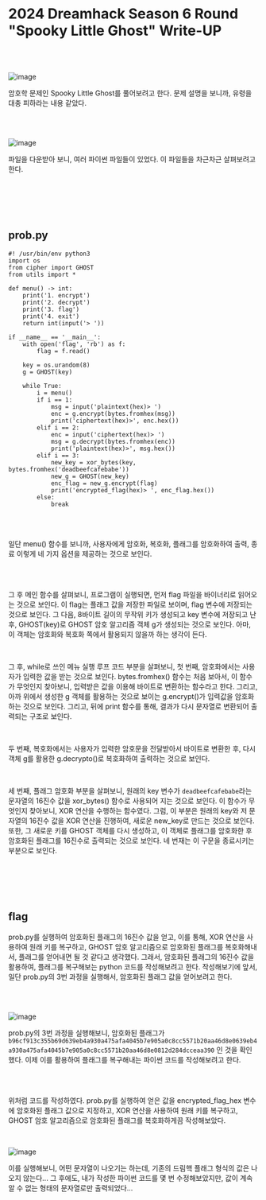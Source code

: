 <!DOCTYPE html>
<html>
<head>
    <link rel="stylesheet" type="text/css" href="style.css">
</head>
<body>
    <h1>2024 Dreamhack Season 6 Round "Spooky Little Ghost" Write-UP</h1>
</body>
<br>
<br>
</html>

![image](https://github.com/user-attachments/assets/88b133a0-db9f-42fb-82b3-9551d09ec4d8)

암호학 문제인 Spooky Little Ghost를 풀어보려고 한다. 문제 설명을 보니까, 유령을 대충 피하라는 내용 같았다.

<br>

 </br>
 
![image](https://github.com/user-attachments/assets/dac7f7bc-4662-4bd8-b079-429b18f1b5e8)

파일을 다운받아 보니, 여러 파이썬 파일들이 있었다. 이 파일들을 차근차근 살펴보려고 한다. 

<br>

 </br>

 <br>

 </br>

 ## prob.py
 
```
#! /usr/bin/env python3
import os
from cipher import GHOST
from utils import *

def menu() -> int:
    print('1. encrypt')
    print('2. decrypt')
    print('3. flag')
    print('4. exit')
    return int(input('> '))

if __name__ == '__main__':
    with open('flag', 'rb') as f:
        flag = f.read()

    key = os.urandom(8)
    g = GHOST(key)

    while True:
        i = menu()
        if i == 1:
            msg = input('plaintext(hex)> ')
            enc = g.encrypt(bytes.fromhex(msg))
            print('ciphertext(hex)>', enc.hex())
        elif i == 2:
            enc = input('ciphertext(hex)> ')
            msg = g.decrypt(bytes.fromhex(enc))
            print('plaintext(hex)>', msg.hex())
        elif i == 3:
            new_key = xor_bytes(key, bytes.fromhex('deadbeefcafebabe'))
            new_g = GHOST(new_key)
            enc_flag = new_g.encrypt(flag)
            print('encrypted_flag(hex)> ', enc_flag.hex())
        else:
            break

```

<br>

 </br>

 일단 menu() 함수를 보니까, 사용자에게 암호화, 복호화, 플래그를 암호화하여 출력, 종료 이렇게 네 가지 옵션을 제공하는 것으로 보인다. 

 <br>

 </br>
 
 그 후 메인 함수를 살펴보니, 프로그램이 실행되면, 먼저 flag 파일을 바이너리로 읽어오는 것으로 보인다. 이 flag는 플래그 값을 저장한 파일로 보이며, flag 변수에 저장되는 것으로 보인다. 그 다음, 8바이트 길이의 무작위 키가 생성되고 key 변수에 저장되고 난 후, GHOST(key)로 GHOST 암호 알고리즘 객체 g가 생성되는 것으로 보인다. 아마, 이 객체는 암호화와 복호화 쪽에서 활용되지 않을까 하는 생각이 든다. 
 <br>

 </br>
 
 그 후, while로 쓰인 메뉴 실행 루프 코드 부분을 살펴보니, 첫 번째, 암호화에서는 사용자가 입력한 값을 받는 것으로 보인다.  bytes.fromhex() 함수는 처음 보아서, 이 함수가 무엇인지 찾아보니, 입력받은 값을 이용해 바이트로 변환하는 함수라고 한다. 그리고, 아까 위에서 생성한 g 객체를 활용하는 것으로 보이는 g.encrypt()가 입력값을 암호화하는 것으로 보인다. 그리고, 뒤에 print 함수를 통해, 결과가 다시 문자열로 변환되어 출력되는 구조로 보인다.
 <br>

 </br>
 
 두 번째, 복호화에서는 사용자가 입력한 암호문을 전달받아서 바이트로 변환한 후, 다시 객체 g를 활용한 g.decrypto()로 복호화하여 출력하는 것으로 보인다.
 <br>

 </br>

 세 번째, 플래그 암호화 부분을 살펴보니, 원래의 key 변수가 `deadbeefcafebabe`라는 문자열의 16진수 값을 xor_bytes() 함수로 사용되어 지는 것으로 보인다. 이 함수가 무엇인지 찾아보니, XOR 연산을 수행하는 함수였다. 그럼, 이 부분은 원래의 key와 저 문자열의 16진수 값을 XOR 연산을 진행하여, 새로운 new_key로 만드는 것으로 보인다. 또한, 그 새로운 키를 GHOST 객체를 다시 생성하고, 이 객체로 플래그를 암호화한 후 암호화된 플래그를 16진수로 출력되는 것으로 보인다. 
 네 번재는 이 구문을 종료시키는 부분으로 보인다. 

 <br>

 </br>
 
<br>

 </br>
 
 ## flag
 prob.py를 실행하여 암호화된 플래그의 16진수 값을 얻고, 이를 통해, XOR 연산을 사용하여 원래 키를 복구하고, GHOST 암호 알고리즘으로 암호화된 플래그를 복호화해내서, 플래그를 얻어내면 될 것 같다고 생각했다. 
 그래서, 암호화된 플래그의 16진수 값을 활용하여, 플래그를 복구해보는 python 코드를 작성해보려고 한다. 
 작성해보기에 앞서, 일단 prob.py의 3번 과정을 실행해서, 암호화된 플래그 값을 얻어보려고 한다.

<br>

 </br>

 ![image](https://github.com/user-attachments/assets/7d90b274-561e-4892-8e30-4838e1f8a149)

prob.py의 3번 과정을 실행해보니, 암호화된 플래그가 `b96cf913c355b69d639eb4a930a475afa4045b7e905a0c8cc5571b20aa46d8e0639eb4a930a475afa4045b7e905a0c8cc5571b20aa46d8e0812d284dcceaa390` 인 것을 확인했다. 이제 이를 활용하여 플래그를 복구해내는 파이썬 코드를 작성해보려고 한다. 

<br>

 </br>

위처럼 코드를 작성하였다. prob.py를 실행하여 얻은 값을 encrypted_flag_hex 변수에 암호화된 플래그 값으로 지정하고, XOR 연산을 사용하여 원래 키를 복구하고, GHOST 암호 알고리즘으로 암호화된 플래그를 복호화하게끔 작성해보았다. 
<br>

 </br>
 
![image](https://github.com/user-attachments/assets/a74df9f0-1f24-466c-8904-0c17ddbde7c2)

이를 실행해보니, 어떤 문자열이 나오기는 하는데, 기존의 드림핵 플래그 형식의 값은 나오지 않는다... 그 후에도, 내가 작성한 파이썬 코드를 몇 번 수정해보았지만, 값이 계속 알 수 없는 형태의 문자열로만 출력되었다... 
